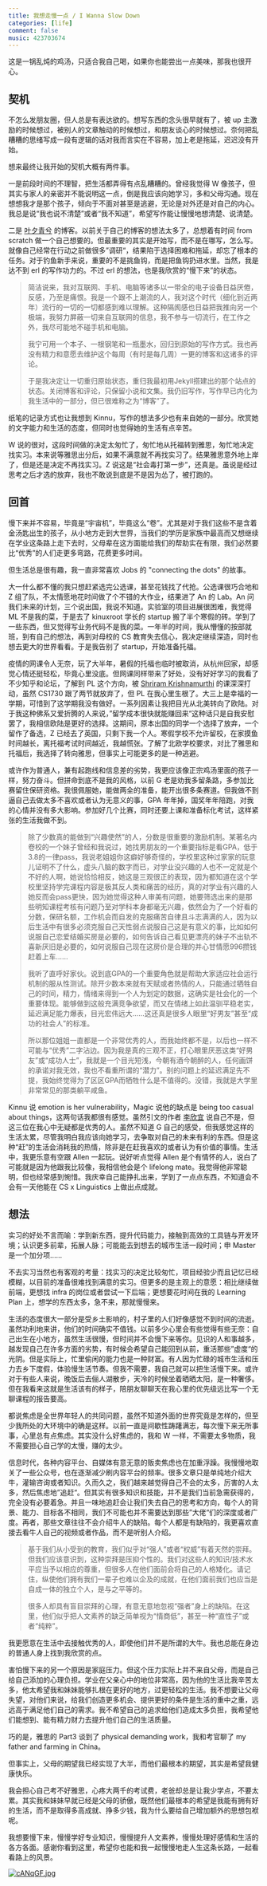 ```yaml
---
title: 我想走慢一点 / I Wanna Slow Down
categories: [life]
comment: false
music: 423703674
---
```


这是一锅乱炖的鸡汤，只适合我自己喝，如果你也能尝出一点美味，那我也很开心。

## 契机

不怎么发朋友圈，但人总是有表达欲的。想写东西的念头很早就有了，被 up 主激励的时候想过，被别人的文章触动的时候想过，和朋友谈心的时候想过。奈何把乱糟糟的思绪写成一段有逻辑的话对我而言实在不容易，加上老是拖延，迟迟没有开始。

想来最终让我开始的契机大概有两件事。

一是前段时间的不理智，把生活都弄得有点乱糟糟的。曾经我觉得 W 像孩子，但其实与家人的亲密并不能说明这一点，倒是我应该向她学习，多和父母沟通。现在想想我才是那个孩子，倾向于不面对甚至是逃避，无论是对外还是对自己的内心。我总是说“我也说不清楚”或者“我不知道”，希望写作能让慢慢地想清楚、说清楚。

二是 [叶夕青兮](https://erl.im/garden/readme.html) 的博客。以前关于自己的博客的想法太多了，总想着有时间 from scratch 做一个自己想要的。但最重要的其实是开始写，而不是在哪写，怎么写。就像自己经常在行动之前做很多”调研“，结果陷于选择困难和拖延，却忘了根本的任务。对于钓鱼新手来说，重要的不是挑鱼钩，而是把鱼钩扔进水里。当然，我是达不到 erl 的写作功力的。不过 erl 的想法，也是我欣赏的“慢下来”的状态。

> 简洁说来，我对互联网、手机、电脑等诸多以一带全的电子设备日益厌倦，反感，乃至是痛恨。我是一个跟不上潮流的人，我对这个时代（细化到近两年）流行的一切的一切都感到难以理解。这种隔阂感也日益把我推向另一个极端，我努力屏蔽一切来自互联网的信息，我不参与一切流行，在工作之外，我尽可能地不碰手机和电脑。
>
> 我宁可用一个本子、一根钢笔和一瓶墨水，回归到原始的写作方式。我也再没有精力和意愿去维护这个每周（有时是每几周）一更的博客和这诸多的评论。
>
> 于是我决定让一切重归原始状态，重归我最初用Jekyll搭建出的那个站点的状态。关闭博客和评论，只保留小说和文集。我仍旧写作，写作早已内化为我生活中的一部分，但已很难称之为“博客”了。

纸笔的记录方式也让我想到 Kinnu，写作的想法多少也有来自她的一部分。欣赏她的文字能力和生活的态度，但同时也觉得她的生活有点辛苦。

W 说的很对，这段时间做的决定太匆忙了，匆忙地从托福转到雅思，匆忙地决定找实习。本来说等雅思出分后，如果不满意就不再找实习了。结果雅思意外地上岸了，但是还是决定不再找实习。Z 说这是“社会毒打第一步”，还真是。虽说是经过思考之后才选的放弃，我也不敢说到底是不是因为怂了，被打跑的。

## 回首

慢下来并不容易，毕竟是“宇宙机”，毕竟这么“卷”。尤其是对于我们这些不是含着金汤匙出生的孩子，从小地方走到大世界，当我们的学历是家族中最高而又想继续在学业这条路上走下去时，父母辈在这方面能给我们的帮助实在有限，我们必然要比“优秀”的人们走更多弯路，花费更多时间。

但生活总是很有趣，我一直非常喜欢 Jobs 的 "connecting the dots" 的故事。

大一什么都不懂的我只想赶紧选完公选课，甚至花钱找了代抢。公选课很巧合地和 Z 组了队，不太情愿地花时间做了个不错的大作业，结果进了 An 的 Lab。An 问我们未来的计划，三个说出国，我说不知道。实验室的项目进展很困难，我觉得 ML 不是我的菜，于是去了 kinuxroot 学长的 startup 搬了半个寒假的砖。学到了一些东西，但又觉得写业务代码不是我的菜。一年半的时间，我从懵懂的按部就班，到有自己的想法，再到对母校的 CS 教育失去信心，我决定继续深造，同时也想去更大的世界看看。于是我告别了 startup，开始准备托福。

疫情的网课令人无奈，玩了大半年，暑假的托福也临时被取消，从杭州回家，却感觉心情还挺轻松，毕竟心里没底。但网课同样带来了好处，没有好好学习的我看了不少知乎和论坛，了解到 PL 这个方向，被 [Shriram Krishnamurthi](http://cs.brown.edu/~sk/) 的课深深打动，虽然 CS1730 跟了两节就放弃了，但 PL 在我心里生根了。大三上是幸福的一学期，可惜到了这学期我没有做好。一系列因素让我把目光从北美转向了欧陆。对于我这种佛系又爱折腾的人来说，”留学成本很快就能赚回来“这种话只是自我安慰罢了，我相信欧陆是更好的选择。这期间，原本出国的同学一个选择了放弃，一个留作了备选，Z 已经去了英国，只剩下我一个人。寒假学校不允许留校，在家摸鱼时间越长，离托福考试时间越近，我越慌张。了解了北欧学校要求，对比了雅思和托福后，我选择了转向雅思，但事实上可能更多的是一种逃避。

或许作为普通人，兼有起跑线和信息差的劣势，我更应该像正宗鸡汤里面的孩子一样，努力奋斗。但拼命到底不是我的风格，以前 G 老是劝我多留条路，多参加比赛留住保研资格。我很佩服她，能做两全的准备，能开出很多条赛道。但我做不到逼自己去做太多不喜欢或者认为无意义的事，GPA 年年掉，国奖年年陪跑，对我的心情并没有多大影响。参加好几个比赛，同时还要上课和准备标化考试，这样紧张的生活我做不到。

> 除了少数真的能做到“兴趣使然”的人，分数是很重要的激励机制。某著名内卷校的一个妹子曾经和我说过，她找男朋友的一个重要指标是看GPA，低于3.8的一律pass，我说老姐姐你这癖好够奇怪的，学校里这种过家家的玩意儿证明不了什么，虚头八脑的数字而已，对学业没兴趣的人也不一定就是个不好的人啊，她说恰恰相反，她这是三观很正的表现，因为都知道在这个学校里坚持学完课程内容是极其反人类和痛苦的经历，真的对学业有兴趣的人她反而会pass更快，因为她觉得这种人审美有问题，她要筛选出来的是那些明知课程考核有问题乃至对学科本身都毫无兴趣，依然会为了一个好看的分数，保研名额，工作机会而自发的克服痛苦自律且斗志满满的人，因为以后生活中有很多必须克服自己天性弱点说服自己这是有意义的事，比如如何说服自己恋爱结婚买房是必要的，如何告诉自己看见更漂亮的妹子不出轨不喜新厌旧是必要的，如何说服自己现在这房价是合理的并心甘情愿996攒钱赶着上车……
>
> 我听了直呼好家伙。说到底GPA的一个重要角色就是帮助大家适应社会运行机制的服从性测试。除开少数本来就有天赋或者热情的人，只能通过牺牲自己的时间，精力，情绪来得到一个人为划定的数据，这确实是社会化的一个重要体现。能够做到这般充满竞争欲望，而又在情绪上如此温驯平稳老实，延迟满足能力爆表，目光宏伟远大……这还真是很多人眼里“好男友”甚至“成功的社会人”的标准。
>
> 所以那位姐姐一直都是一个非常优秀的人，而我始终都不是，以后也一样不可能与“优秀”二字沾边。因为我是真的三观不正，打心眼里厌恶这类“好男友”或“成功人士”，我就是一个目光短浅，今朝有酒今朝醉的人，任何画饼的承诺对我无效，我也不看重所谓的“潜力”。别的问题上的延迟满足先不提，我始终觉得为了区区GPA而牺牲什么是不值得的。没错，我就是大学里非常常见的那类躺平咸鱼。

Kinnu 说 emotion is her vulnerability，Magic 说他的缺点是 being too casual about things，这两句话我都很有感觉。虽然引文的作者 [李欣宜](http://notebook.xyli.me/) 说自己不是，但这三位在我心中无疑都是优秀的人。虽然不知道 G 自己的感受，但我感觉这样的生活太累，尽管我明白我应该向她学习，去争取对自己的未来有利的东西。但是这种“赶”的生活会消耗我的热情，除非是在赶我喜欢的或者认为有价值的事情。生活中，我更乐意有空跟 Allen 一起玩。说好听点觉得 Allen 是个有情怀的人，说白了可能就是因为他跟我比较像，我相信他会是个 lifelong mate。我觉得他非常聪明，但也经常感到惋惜。我庆幸自己能挣扎出来，学到了一点点东西，不知道会不会有一天他能在 CS x Linguistics 上做出点成就。

## 想法

实习的好处不言而喻：学到新东西，提升代码能力，接触到高效的工具链与开发环境；认识更多前辈，拓展人脉；可能能去到想去的城市生活一段时间；申 Master 是一个加分项……

不去实习当然也有客观的考量：找实习的决定比较匆忙，项目经验少而且记忆已经模糊，以目前的准备很难找到满意的实习。但更多的是主观上的意愿：相比继续做前端，更想找 infra 的岗位或者尝试一下后端；更想要花时间在我的 Learning Plan 上，想学的东西太多，急不来，那就慢慢来。

生活的态度很大一部分是受乡土影响的，村子里的人们好像感觉不到时间的流逝。虽然功利地来讲，他们的时间确实不值钱。以前多少心里会有些觉得有些无奈：自己出生在小地方，虽然生活很慢，但时间并不会慢下来等你。见识的人和事越多，越发现自己在许多方面的劣势，有时候会希望自己能回到从前，重活那些”虚度“的光阴。但是实际上，忙里偷闲的能力也是一种财富。有人因为忙碌的城市生活和压力去乡下度假，体验慢生活节奏。但我不需要，我自己就可以把生活慢下来。或许对于有些人来说，晚饭后去俪人湖散步，天冷的时候坐着晒晒太阳，是一种奢侈。但在我看来这就是生活该有的样子，陪朋友聊聊天在我心里的优先级远比写一个无聊课程的报告要高。

都说焦虑是全世界年轻人的共同问题，虽然不知道外面的世界究竟是怎样的，但至少我所处的大环境中的确是这样。以前一直是间歇性踌躇满志，每次慢下来无所事事，心里总有点焦虑。其实没什么好焦虑的，我和 W 一样，不需要太多物质，我不需要担心自己学的太慢，赚的太少。

信息时代，各种内容平台、自媒体有意无意的贩卖焦虑也在加重浮躁。我慢慢地取关了一些公众号，也在逐渐减少刷内容平台的频率。很多文章只是单纯地介绍大牛，灌输咨询或者知识。久而久之，我们越来越觉得自己不会的太多，厉害的人太多，然后焦虑地”追赶“。但其实有很多知识和技能，并不是我们当前急需获得的，完全没有必要着急。并且一味地追赶会让我们失去自己的思考和方向，每个人的背景、能力、目标各不相同，我们不可能也并不需要达到那些”大佬“们的深度或者广度。再者，那些文章往往不会介绍牛人的缺陷。每个人都是有缺陷的，我更喜欢直接去看牛人自己的视频或者作品，而不是听别人介绍。

> 基于我们从小受到的教育，我们似乎对“强人”或者“权威”有着天然的崇拜。但我们应该意识到，这种崇拜是压抑个性的。我们对这些人的知识/技术水平应当予以相应的尊重，但很多人在他们面前会将自己的人格矮化。请记住，纵使他们拥有我们一辈子也难以企及的成就，在他们面前我们也应当是自成一体的独立个人，是与之平等的。
>
> 很多人却具有盲目崇拜的心理，有意无意地忽视“强者”身上的缺陷。在这里，他们似乎把人文素养的缺乏简单视为“情商低”，甚至一种“直性子”或者“纯粹”。

我更愿意在生活中去接触优秀的人，即使他们并不是所谓的大牛。我也总能在身边的普通人身上找到我欣赏的点。

害怕慢下来的另一个原因是家庭压力。但这个压力实际上并不来自父母，而是自己给自己添加的心理负担。学业在父亲心中的地位非常高，因为他的生活比我辛苦太多，他太希望我和妹妹能够扎根在更好的地方，过更轻松的生活。我不想要让父母失望，对他们来说，给我们创造更多机会、提供更好的条件是生活的重中之重，远远高于满足他们自己的需求。我不希望自己的追求给他们造成太多负担，我希望他们能想到、能有精力财力去提升他们自己的生活质量。

巧的是，雅思的 Part3 谈到了 physical demanding work，我和考官聊了 my father and farming in China。

但事实上，父母的期望我已经实现了大半，而他们最根本的期望，其实是希望我健康快乐。

我会担心自己考不好雅思，心疼大两千的考试费，老爸却总是让我少学点，不要太累。其实我和妹妹早就已经是父母的骄傲，既然他们最根本的希望是我能有拥有好的生活，而不是取得多高成就、挣多少钱，我为什么要给自己增加额外的思想包袱呢。

我想要慢下来，慢慢学好专业知识，慢慢提升人文素养，慢慢处理好感情和生活的各方各面。感谢你看到这里，希望你也能和我一起慢慢地走人生这条长路，一起看看路上的风景。

[![cANqGF.jpg](https://z3.ax1x.com/2021/03/31/cANqGF.jpg)](https://imgtu.com/i/cANqGF)

